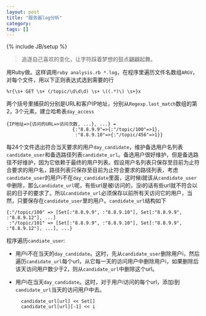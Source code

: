```yaml
---
layout: post
title: "服务器log分析"
category: 
tags: []
---
```

{% include JB/setup %}

>追逐自己喜欢的变化，让字符踩着梦想的鼓点翩翩起舞。

用Ruby做。这样调用`ruby analysis.rb *.log`，在程序里遍历文件名数组`ARGV`，对每个文件，用以下正则表达式选到需要的行

    %r{\s+ GET \s+ (/topic/\d\d\d) \s+ \((.*)\) \s+}x
两个括号里捕获的分别是URL和客户IP地址，分别从`Regexp.last_match`数组的第2，3个元素，建立哈希表`day_access`

    {IP地址=>{访问的URL=>访问次数, ...}, ...} =
                            {:"8.8.9.9"=>{:"/topic/100"=>1}, 
	                         :"8.8.9.10"=>{:"/topic/456"=>1}}
     

每24个文件选出符合当天要求的用户`day_candidate`，维护备选用户名列表`candidate_user`和备选路径列表`candidate_url`。备选用户很好维护，但是备选路径不好维护，因为它依赖于最终的用户列表。假设用户名列表只保存至目前为止符合要求的用户名，路径列表只保存至目前为止符合要求的路径列表，考虑`candidate_user`的用户i不在`day_candidate`里面，这时候i就该从`candidate_user`中删除，那么`candidate_url`呢，有些url是被i访问的，没i的话有些url就不符合以前的日子的要求了。所以`candidate_url`必须保存以前所有天访问它的用户，当然，只要保存在`candidate_user`里的用户。`candidate_url`结构如下

    {:"/topic/100" => [Set[:"8.8.9.9", :"8.8.9.10"], Set[:"8.8.9.9", :"8.8.9.12"], ...]
     :"/topic/101" => [Set[:"8.8.9.9", :"8.8.9.10"], Set[:"8.8.9.9", :"8.8.9.12"], ...], ...}

程序遍历`candiate_user`:

- 用户i不在当天的`day_candidate`。这时，先从`candidate_user`删除用户i，然后遍历`candidate_url`每个url，从它每一天的访问用户中删除用户i，如果删除后该天访问用户数少于2，则从`candidate_url`中删除这个url。
- 用户i在当天`day_candidate`。这时，对于用户i访问的每个url，添加i到`candidate_url`当天的访问用户中去。

        candidate_url[url] << Set[]
        candidate_url[url][-1] << i

